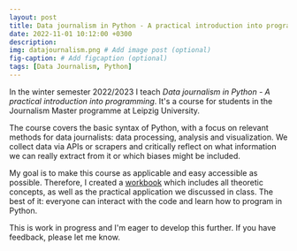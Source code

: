 ```yaml
---
layout: post
title: Data journalism in Python - A practical introduction into programming 
date: 2022-11-01 10:12:00 +0300
description: 
img: datajournalism.png # Add image post (optional)
fig-caption: # Add figcaption (optional)
tags: [Data Journalism, Python]
---
```





In the winter semester 2022/2023 I teach *Data journalism in Python - A practical introduction into programming*. It's a course for students in the Journalism Master programme at Leipzig University. 

The course covers the basic syntax of Python, with a focus on relevant methods for data journalists: data processing, analysis and visualization. We collect data via APIs or scrapers and critically reflect on what information we can really extract from it or which biases might be included. 

My goal is to make this course as applicable and easy accessible as possible.
Therefore, I created a [workbook](https://tilana.github.io/datenjournalismus-in-python/willkommen/intro.html) which includes all theoretic concepts, as well as the practical application we discussed in class. The best of it: everyone can interact with the code and learn how to program in Python.

This is work in progress and I'm eager to develop this further. If you have feedback, please let me know.
